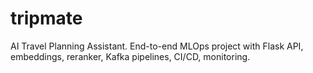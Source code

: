 # tripmate
AI Travel Planning Assistant. End-to-end MLOps project with Flask API, embeddings, reranker, Kafka pipelines, CI/CD, monitoring.
